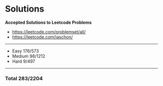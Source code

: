 # Solutions
**Accepted Solutions to Leetcode Problems**

- https://leetcode.com/problemset/all/
- https://leetcode.com/jaschon/
---
- Easy 176/573
- Medium 98/1212
- Hard 9/497

---
### Total 283/2204
